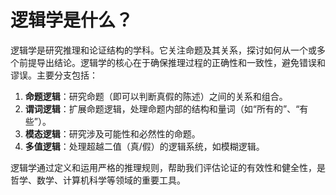 # 逻辑学是什么？

逻辑学是研究推理和论证结构的学科。它关注命题及其关系，探讨如何从一个或多个前提导出结论。逻辑学的核心在于确保推理过程的正确性和一致性，避免错误和谬误。主要分支包括：

1. **命题逻辑**：研究命题（即可以判断真假的陈述）之间的关系和组合。
2. **谓词逻辑**：扩展命题逻辑，处理命题内部的结构和量词（如“所有的”、“有些”）。
3. **模态逻辑**：研究涉及可能性和必然性的命题。
4. **多值逻辑**：处理超越二值（真/假）的逻辑系统，如模糊逻辑。

逻辑学通过定义和运用严格的推理规则，帮助我们评估论证的有效性和健全性，是哲学、数学、计算机科学等领域的重要工具。
